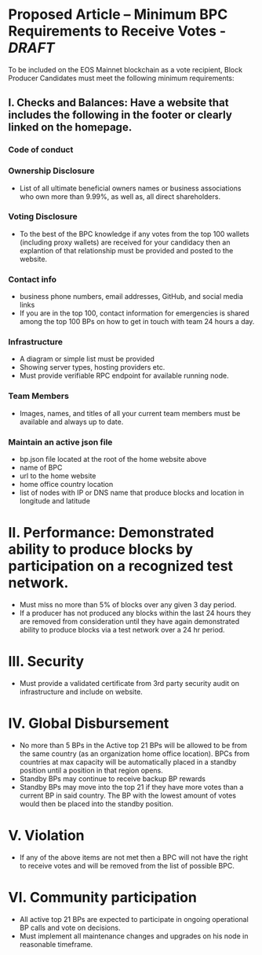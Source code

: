 # Proposed Article – Minimum BPC Requirements to Receive Votes - *DRAFT*

To be included on the EOS Mainnet blockchain as a vote recipient, Block Producer Candidates must meet the following minimum requirements:

## I. Checks and Balances: Have a website that includes the following in the footer or clearly linked on the homepage.  
### Code of conduct
### Ownership Disclosure
  * List of all ultimate beneficial owners names or business associations who own more than 9.99%, as well as, all direct shareholders.
### Voting Disclosure
* To the best of the BPC knowledge if any votes from the top 100 wallets (including proxy wallets) are received for your candidacy then an explantion of that relationship must be provided and posted to the website.
### Contact info
* business phone numbers, email addresses, GitHub, and social media links
* If you are in the top 100, contact information for emergencies is shared among the top 100 BPs on how to get in touch with team 24 hours a day.
### Infrastructure
* A diagram or simple list must be provided
* Showing server types, hosting providers etc.
* Must provide verifiable RPC endpoint for available running node. 
### Team Members
* Images, names, and titles of all your current team members must be available and always up to date.
### Maintain an active json file
* bp.json file located at the root of the home website above
* name of BPC
* url to the home website
* home office country location
* list of nodes with IP or DNS name that produce blocks and location in longitude and latitude
# II. Performance: Demonstrated ability to produce blocks by participation on a recognized test network.
* Must miss no more than 5% of blocks over any given 3 day period.
* If a producer has not produced any blocks within the last 24 hours they are removed from consideration until they have again demonstrated ability to produce blocks via a test network over a 24 hr period.
# III. Security
* Must provide a validated certificate from 3rd party security audit on infrastructure and include on website.
# IV. Global Disbursement 
* No more than 5 BPs in the Active top 21 BPs will be allowed to be from the same country (as an organization home office location).  BPCs from countries at max capacity will be automatically placed in a standby position until a position in that region opens.
* Standby BPs may continue to receive backup BP rewards 
* Standby BPs may move into the top 21 if they have more votes than a current BP in said country.  The BP with the lowest amount of votes would then be placed into the standby position.
# V. Violation
* If any of the above items are not met then a BPC will not have the right to receive votes and will be removed from the list of possible BPC.
# VI. Community participation
* All active top 21 BPs are expected to participate in ongoing operational BP calls and vote on decisions. 
* Must implement all maintenance changes and upgrades on his node in reasonable timeframe.